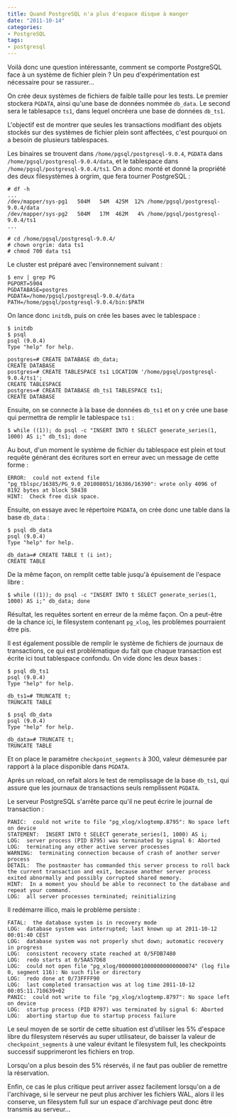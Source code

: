 ```yaml
---
title: Quand PostgreSQL n'a plus d'espace disque à manger
date: "2011-10-14"
categories:
- PostgreSQL
tags:
- postgresql
---
```


Voilà donc une question intéressante, comment se comporte PostgreSQL
face à un système de fichier plein ? Un peu d'expérimentation est
nécessaire pour se rassurer...

On crée deux systèmes de fichiers de faible taille pour les tests. Le
premier stockera `PGDATA`, ainsi qu'une base de données nommée `db_data`. Le
second sera le tablesapce `ts1`, dans lequel oncréera une base de données
`db_ts1`.

L'objectif est de montrer que seules les transactions modifiant des
objets stockés sur des systèmes de fichier plein sont affectées, c'est
pourquoi on a besoin de plusieurs tablespaces.

Les binaires se trouvent dans `/home/pgsql/postgresql-9.0.4`, `PGDATA` dans
`/home/pgsql/postgresql-9.0.4/data`, et le tablespace dans
`/home/pgsql/postgresql-9.0.4/ts1`. On a donc monté et donné la propriété
des deux filesystèmes à orgrim, que fera tourner PostgreSQL :

    
    # df -h
    ...
    /dev/mapper/sys-pg1   504M   54M  425M  12% /home/pgsql/postgresql-9.0.4/data
    /dev/mapper/sys-pg2   504M   17M  462M   4% /home/pgsql/postgresql-9.0.4/ts1
    ...
    
    # cd /home/pgsql/postgresql-9.0.4/
    # chown orgrim: data ts1
    # chmod 700 data ts1
    

Le cluster est préparé avec l'environnement suivant :

    
    $ env | grep PG
    PGPORT=5904
    PGDATABASE=postgres
    PGDATA=/home/pgsql/postgresql-9.0.4/data
    PATH=/home/pgsql/postgresql-9.0.4/bin:$PATH
    

On lance donc `initdb`, puis on crée les bases avec le tablespace :

    
    $ initdb
    $ psql
    psql (9.0.4)
    Type "help" for help.
    
    postgres=# CREATE DATABASE db_data;
    CREATE DATABASE
    postgres=# CREATE TABLESPACE ts1 LOCATION '/home/pgsql/postgresql-9.0.4/ts1';
    CREATE TABLESPACE
    postgres=# CREATE DATABASE db_ts1 TABLESPACE ts1;
    CREATE DATABASE
    

Ensuite, on se connecte à la base de données `db_ts1` et on y crée une
base qui permettra de remplir le tablespace `ts1` :

    
    $ while ((1)); do psql -c "INSERT INTO t SELECT generate_series(1, 1000) AS i;" db_ts1; done
    

Au bout, d'un moment le système de fichier du tablespace est plein et
tout requête générant des écritures sort en erreur avec un message de
cette forme :

    
    ERROR:  could not extend file "pg_tblspc/16385/PG_9.0_201008051/16386/16390": wrote only 4096 of 8192 bytes at block 58438
    HINT:  Check free disk space.
    

Ensuite, on essaye avec le répertoire `PGDATA`, on crée donc une table
dans la base `db_data` :

    
    $ psql db_data
    psql (9.0.4)
    Type "help" for help.
    
    db_data=# CREATE TABLE t (i int);
    CREATE TABLE
    

De la même façon, on remplit cette table jusqu'à épuisement de l'espace
libre :

    
    $ while ((1)); do psql -c "INSERT INTO t SELECT generate_series(1, 1000) AS i;" db_data; done
    

Résultat, les requêtes sortent en erreur de la même façon. On a
peut-être de la chance ici, le filesystem contenant `pg_xlog`, les
problèmes pourraient être pis.

Il est également possible de remplir le système de fichiers de journaux
de transactions, ce qui est problématique du fait que chaque transaction
est écrite ici tout tablespace confondu. On vide donc les deux bases :

    
    $ psql db_ts1
    psql (9.0.4)
    Type "help" for help.
    
    db_ts1=# TRUNCATE t;
    TRUNCATE TABLE
    
    $ psql db_data
    psql (9.0.4)
    Type "help" for help.
    
    db_data=# TRUNCATE t;
    TRUNCATE TABLE
    

Et on place le paramètre `checkpoint_segments` à 300, valeur démesurée
par rapport à la place disponible dans `PGDATA`.

Après un reload, on refait alors le test de remplissage de la base
`db_ts1`, qui assure que les journaux de transactions seuls remplissent
`PGDATA`.

Le serveur PostgreSQL s'arrête parce qu'il ne peut écrire le journal de
transaction :

    
    PANIC:  could not write to file "pg_xlog/xlogtemp.8795": No space left on device
    STATEMENT:  INSERT INTO t SELECT generate_series(1, 1000) AS i;
    LOG:  server process (PID 8795) was terminated by signal 6: Aborted
    LOG:  terminating any other active server processes
    WARNING:  terminating connection because of crash of another server process
    DETAIL:  The postmaster has commanded this server process to roll back the current transaction and exit, because another server process exited abnormally and possibly corrupted shared memory.
    HINT:  In a moment you should be able to reconnect to the database and repeat your command.
    LOG:  all server processes terminated; reinitializing
    

Il redémarre illico, mais le problème persiste :

    
    FATAL:  the database system is in recovery mode
    LOG:  database system was interrupted; last known up at 2011-10-12 00:01:40 CEST
    LOG:  database system was not properly shut down; automatic recovery in progress
    LOG:  consistent recovery state reached at 0/5FDB7480
    LOG:  redo starts at 0/5AA57D68
    LOG:  could not open file "pg_xlog/000000010000000000000074" (log file 0, segment 116): No such file or directory
    LOG:  redo done at 0/73FFFF90
    LOG:  last completed transaction was at log time 2011-10-12 00:05:11.710639+02
    PANIC:  could not write to file "pg_xlog/xlogtemp.8797": No space left on device
    LOG:  startup process (PID 8797) was terminated by signal 6: Aborted
    LOG:  aborting startup due to startup process failure
    

Le seul moyen de se sortir de cette situation est d'utiliser les 5%
d'espace libre du filesystem réservés au super utilisateur, de baisser
la valeur de `checkpoint_segments` à une valeur évitant le filesystem
full, les checkpoints successif supprimeront les fichiers en trop.

Lorsqu'on a plus besoin des 5% réservés, il ne faut pas oublier de
remettre la réservation.

Enfin, ce cas le plus critique peut arriver assez facilement lorsqu'on a
de l'archivage, si le serveur ne peut plus archiver les fichiers WAL,
alors il les conserve, un filesystem full sur un espace d'archivage peut
donc être transmis au serveur...

